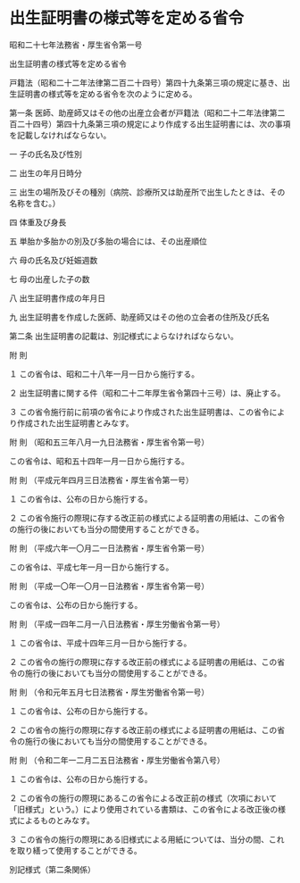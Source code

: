 # 出生証明書の様式等を定める省令

昭和二十七年法務省・厚生省令第一号

出生証明書の様式等を定める省令

戸籍法（昭和二十二年法律第二百二十四号）第四十九条第三項の規定に基き、出生証明書の様式等を定める省令を次のように定める。

第一条 医師、助産師又はその他の出産立会者が戸籍法（昭和二十二年法律第二百二十四号）第四十九条第三項の規定により作成する出生証明書には、次の事項を記載しなければならない。

一 子の氏名及び性別

二 出生の年月日時分

三 出生の場所及びその種別（病院、診療所又は助産所で出生したときは、その名称を含む。）

四 体重及び身長

五 単胎か多胎かの別及び多胎の場合には、その出産順位

六 母の氏名及び妊娠週数

七 母の出産した子の数

八 出生証明書作成の年月日

九 出生証明書を作成した医師、助産師又はその他の立会者の住所及び氏名

第二条 出生証明書の記載は、別記様式によらなければならない。

附 則

１ この省令は、昭和二十八年一月一日から施行する。

２ 出生証明書に関する件（昭和二十二年厚生省令第四十三号）は、廃止する。

３ この省令施行前に前項の省令により作成された出生証明書は、この省令により作成された出生証明書とみなす。

附 則 （昭和五三年八月一九日法務省・厚生省令第一号）

この省令は、昭和五十四年一月一日から施行する。

附 則 （平成元年四月三日法務省・厚生省令第一号）

１ この省令は、公布の日から施行する。

２ この省令施行の際現に存する改正前の様式による証明書の用紙は、この省令の施行の後においても当分の間使用することができる。

附 則 （平成六年一〇月二一日法務省・厚生省令第一号）

この省令は、平成七年一月一日から施行する。

附 則 （平成一〇年一〇月一日法務省・厚生省令第一号）

この省令は、公布の日から施行する。

附 則 （平成一四年二月一八日法務省・厚生労働省令第一号）

１ この省令は、平成十四年三月一日から施行する。

２ この省令の施行の際現に存する改正前の様式による証明書の用紙は、この省令の施行の後においても当分の間使用することができる。

附 則 （令和元年五月七日法務省・厚生労働省令第一号）

１ この省令は、公布の日から施行する。

２ この省令の施行の際現に存する改正前の様式による証明書の用紙は、この省令の施行の後においても当分の間使用することができる。

附 則 （令和二年一二月二五日法務省・厚生労働省令第八号）

１ この省令は、公布の日から施行する。

２ この省令の施行の際現にあるこの省令による改正前の様式（次項において「旧様式」という。）により使用されている書類は、この省令による改正後の様式によるものとみなす。

３ この省令の施行の際現にある旧様式による用紙については、当分の間、これを取り繕って使用することができる。

別記様式（第二条関係）

[](/./pict/S27F03202004001_2101151901_001.pdf)
